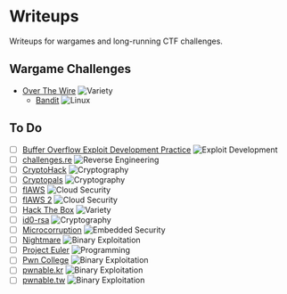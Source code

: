 # Writeups

Writeups for wargames and long-running CTF challenges.

## Wargame Challenges

- [Over The Wire](OverTheWire/README.md) ![Variety](https://img.shields.io/badge/Variety-purple)
  - [Bandit](OverTheWire/Bandit.md) ![Linux](https://img.shields.io/badge/Linux-yellow)

## To Do

- [ ] [Buffer Overflow Exploit Development Practice](https://github.com/freddiebarrsmith/Buffer-Overflow-Exploit-Development-Practice) ![Exploit Development](https://img.shields.io/badge/Exploit%20Development-orange)
- [ ] [challenges.re](https://challenges.re/) ![Reverse Engineering](https://img.shields.io/badge/Reverse%20Engineering-red)
- [ ] [CryptoHack](https://cryptohack.org/) ![Cryptography](https://img.shields.io/badge/Cryptography-blue)
- [ ] [Cryptopals](https://cryptopals.com/) ![Cryptography](https://img.shields.io/badge/Cryptography-blue)
- [ ] [flAWS](http://flaws.cloud/) ![Cloud Security](https://img.shields.io/badge/Cloud%20Security-skyblue)
- [ ] [flAWS 2](http://flaws2.cloud/) ![Cloud Security](https://img.shields.io/badge/Cloud%20Security-skyblue)
- [ ] [Hack The Box](https://www.hackthebox.eu/) ![Variety](https://img.shields.io/badge/Variety-purple)
- [ ] [id0-rsa](https://id0-rsa.pub/) ![Cryptography](https://img.shields.io/badge/Cryptography-blue)
- [ ] [Microcorruption](https://microcorruption.com/) ![Embedded Security](https://img.shields.io/badge/Embedded%20Security-orange)
- [ ] [Nightmare](https://guyinatuxedo.github.io/) ![Binary Exploitation](https://img.shields.io/badge/Binary%20Exploitation-red)
- [ ] [Project Euler](https://projecteuler.net/) ![Programming](https://img.shields.io/badge/Programming-blue)
- [ ] [Pwn College](https://pwn.college/) ![Binary Exploitation](https://img.shields.io/badge/Binary%20Exploitation-red)
- [ ] [pwnable.kr](https://pwnable.kr/) ![Binary Exploitation](https://img.shields.io/badge/Binary%20Exploitation-red)
- [ ] [pwnable.tw](https://pwnable.tw/) ![Binary Exploitation](https://img.shields.io/badge/Binary%20Exploitation-red)
